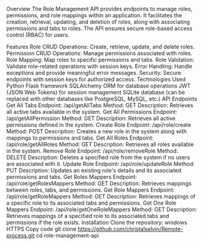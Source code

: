Overview
The Role Management API provides endpoints to manage roles, permissions, and role mappings within an application. It facilitates the creation, retrieval, updating, and deletion of roles, along with associating permissions and tabs to roles. The API ensures secure role-based access control (RBAC) for users.

Features
Role CRUD Operations: Create, retrieve, update, and delete roles.
Permission CRUD Operations: Manage permissions associated with roles.
Role Mapping: Map roles to specific permissions and tabs.
Role Validation: Validate role-related operations with session keys.
Error Handling: Handle exceptions and provide meaningful error messages.
Security: Secure endpoints with session keys for authorized access.
Technologies Used
Python
Flask framework
SQLAlchemy ORM for database operations
JWT (JSON Web Tokens) for session management
SQLite database (can be replaced with other databases like PostgreSQL, MySQL, etc.)
API Endpoints
Get All Tabs
Endpoint: /api/getAllTabs
Method: GET
Description: Retrieves all active tabs available in the system.
Get All Permissions
Endpoint: /api/getAllPermission
Method: GET
Description: Retrieves all active permissions defined in the system.
Create Role
Endpoint: /api/role/create
Method: POST
Description: Creates a new role in the system along with mappings to permissions and tabs.
Get All Roles
Endpoint: /api/role/getAllRoles
Method: GET
Description: Retrieves all roles available in the system.
Remove Role
Endpoint: /api/role/removeRole
Method: DELETE
Description: Deletes a specified role from the system if no users are associated with it.
Update Role
Endpoint: /api/role/updateRole
Method: PUT
Description: Updates an existing role's details and its associated permissions and tabs.
Get Roles Mappers
Endpoint: /api/role/getRolesMappers
Method: GET
Description: Retrieves mappings between roles, tabs, and permissions.
Get Role Mappers
Endpoint: /api/role/getRoleMappers
Method: GET
Description: Retrieves mappings of a specific role to its associated tabs and permissions.
Get One Role Mappers
Endpoint: /api/role/getOneRoleMappers
Method: GET
Description: Retrieves mappings of a specified role to its associated tabs and permissions if the role exists.
Installation
Clone the repository:
windows HTTPS
Copy code
git clone https://github.com/christalselvin/Remote-process.git
cd role-management-api
